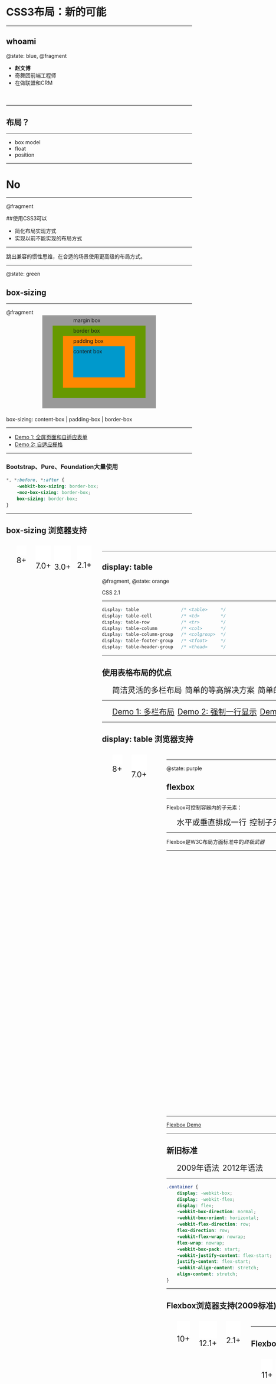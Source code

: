 # CSS3布局：新的可能

---

## whoami

@state: blue, @fragment

* **赵文博**
* 奇舞团前端工程师
* 在做联盟和CRM
<p style="font-size:120%;margin-top:0.5em">
	<a href="https://github.com/webzhao" target="_blank" title="Github"><i class="fa fa-github"></i></a>&nbsp;
	<a href="http://www.flickr.com/photos/53827079@N06/" target="_blank" title="Flickr"><i class="fa-flickr"></i></a>&nbsp;
	<a href="https://twitter.com/webzhao" target="_blank" title="Twitter"><i class="fa-twitter"></i></a>&nbsp;
	<a href="http://cn.linkedin.com/pub/wenbo-zhao/29/7b1/514" target="_blank" title="Linkedin"><i class="fa-linkedin"></i></a>&nbsp;
</p>

---

## 布局？

---

* box model
* float
* position

---

# No

---

@fragment

##使用CSS3可以

* 简化布局实现方式
* 实现以前不能实现的布局方式

---

跳出兼容的惯性思维，在合适的场景使用更高级的布局方式。

---

@state: green

## box-sizing

---

@fragment

<style type="text/css">
.box-model {width: 10em;height: 6em;background:#09c;box-shadow:#f80 0 0 0px 2em, #690 0 0 0 4em, #999 0 0 0 6em; margin: 6em auto 7.5em auto!important}
.box-model p {line-height: 2em; position: relative; top: -6em}
</style>

<div class="box-model"><p>margin box<br>border box<br>padding box<br>content box</p></div>

box-sizing: content-box | padding-box | border-box

---

* [Demo 1: 全屏页面和自适应表单](http://dabblet.com/gist/de697755292033c055e8)
* [Demo 2: 自适应栅格](http://codepen.io/jason-kinney/pen/cKgzi?editors=110)

---

### Bootstrap、Pure、Foundation大量使用

```css
*, *:before, *:after {
    -webkit-box-sizing: border-box;
    -moz-box-sizing: border-box;
    box-sizing: border-box;
}
```

---

## box-sizing 浏览器支持

<ul class="browser-support">
    <li><img src="img/css3/ie.png" alt="IE">8+</li>
    <li><img src="img/css3/firefox.png" alt="Firefox"></li>
    <li><img src="img/css3/chrome.png" alt="Chrome"></li>
    <li><img src="img/css3/opera.png" alt="Opera">7.0+</li>
    <li><img src="img/css3/safari.png" alt="Safari">3.0+</li>
    <li><img src="img/css3/ios.png" alt="iOS"></li>
    <li><img src="img/css3/android.png" alt="Android">2.1+</li>
<ul>

---

## display: table

@fragment, @state: orange

CSS 2.1

---

```css
display: table                /* <table>     */
display: table-cell           /* <td>        */
display: table-row            /* <tr>        */
display: table-column         /* <col>       */
display: table-column-group   /* <colgroup>  */
display: table-footer-group   /* <tfoot>     */
display: table-header-group   /* <thead>     */
```

---

## 使用表格布局的优点

* 简洁灵活的多栏布局
* 简单的等高解决方案
* 简单的垂直居中
* 防止一行内的元素折行

---

* [Demo 1: 多栏布局](http://dabblet.com/gist/372edba1af0c2ef44adf)
* [Demo 2: 强制一行显示](http://dabblet.com/gist/a8823614dc5cfd0f7394)
* [Demo 3: 垂直居中](http://dabblet.com/gist/2528b21a7867023c2fed)

---

## display: table 浏览器支持

<ul class="browser-support">
    <li><img src="img/css3/ie.png" alt="IE">8+</li>
    <li><img src="img/css3/firefox.png" alt="Firefox"></li>
    <li><img src="img/css3/chrome.png" alt="Chrome"></li>
    <li><img src="img/css3/opera.png" alt="Opera">7.0+</li>
    <li><img src="img/css3/safari.png" alt="Safari"></li>
    <li><img src="img/css3/ios.png" alt="iOS"></li>
    <li><img src="img/css3/android.png" alt="Android"></li>
<ul>

---

@state: purple

## flexbox

---

Flexbox可控制容器内的子元素：

* 水平或垂直排成一行
* 控制子元素对齐方式
* 控制子元素的宽度/高度
* 控制子元素显示顺序
* 控制子元素是否折行

---

Flexbox是W3C布局方面标准中的*终极武器*

---

![axis](img/css3/axis.png)

---

[Flexbox Demo](http://dabblet.com/gist/95e5b65622aeae4d031d)

---

## 新旧标准

* 2009年语法
* 2012年语法

---

```css
.container {
    display: -webkit-box;
    display: -webkit-flex;
    display: flex;
    -webkit-box-direction: normal;
    -webkit-box-orient: horizontal;
    -webkit-flex-direction: row;
    flex-direction: row;
    -webkit-flex-wrap: nowrap;
    flex-wrap: nowrap;
    -webkit-box-pack: start;
    -webkit-justify-content: flex-start;
    justify-content: flex-start;
    -webkit-align-content: stretch;
    align-content: stretch;
}
```

---

## Flexbox浏览器支持(2009标准)

<ul class="browser-support">
    <li><img src="img/css3/ie.png" alt="IE">10+</li>
    <li><img src="img/css3/firefox.png" alt="Firefox"></li>
    <li><img src="img/css3/chrome.png" alt="Chrome"></li>
    <li><img src="img/css3/opera.png" alt="Opera">12.1+</li>
    <li><img src="img/css3/safari.png" alt="Safari"></li>
    <li><img src="img/css3/ios.png" alt="iOS"></li>
    <li><img src="img/css3/android.png" alt="Android">2.1+</li>
<ul>

---

## Flexbox浏览器支持(2012标准)

<ul class="browser-support">
    <li><img src="img/css3/ie.png" alt="IE">11+</li>
    <li><img src="img/css3/firefox.png" alt="Firefox">22+</li>
    <li><img src="img/css3/chrome.png" alt="Chrome">21+</li>
    <li><img src="img/css3/opera.png" alt="Opera">12.1+</li>
    <li><img src="img/css3/safari.png" alt="Safari">6.1+</li>
    <li><img src="img/css3/ios.png" alt="iOS">7.0+</li>
    <li><img src="img/css3/android.png" alt="Android">4.4+</li>
<ul>

---

@state: purple

# Multi-column Layout

---

主要解决文字内容的多列展示，实现报纸杂志效果。

---

[Demo](http://dabblet.com/gist/1e98898598d536015362)

---

## 多列显示浏览器支持

<ul class="browser-support">
    <li><img src="img/css3/ie.png" alt="IE">10+</li>
    <li><img src="img/css3/firefox.png" alt="Firefox"></li>
    <li><img src="img/css3/chrome.png" alt="Chrome"></li>
    <li><img src="img/css3/opera.png" alt="Opera">11.1+</li>
    <li><img src="img/css3/safari.png" alt="Safari"></li>
    <li><img src="img/css3/ios.png" alt="iOS"></li>
    <li><img src="img/css3/android.png" alt="Android"></li>
<ul>

---

### CSS Region

---

让内容依次流入不同的容器。

![region](img/css3/region.png)

---

```css
.content {
    /* 内容源流入到指定管道中 */
    flow-into: <pipe-name>;
}

.region {
    /* 从指定管道中读入内容 */
    flow-from: <pipe-name>;
}
```

---

[Demo](demos/css3/region.html)

---

## CSS Region浏览器支持

<ul class="browser-support">
    <li><img src="img/css3/ie.png" alt="IE">10+</li>
    <li><img src="img/css3/safari.png" alt="Safari">6.1+</li>
    <li><img src="img/css3/ios.png" alt="iOS">7.1+</li>
<ul>

---

## CSS Shapes

---

让内容在各种形状的容器内显示。

---

```css
.content {
    /*
     * shape-outside: 将内容在围绕在一个形状外面显示
     * shape-inside: 将内容在一个形状内部显示
     */
    shape-outside: polygon( /* parameters */ );
}
```

---

## 形状

* circle( radius at position )
* polygon( position, position, position ... )
* ellipse( radius1, radius2 at position )
* inset( top, right, bottom, left, border-radius )

---

[Demo]()

---

## CSS Shapes浏览器支持

<ul class="browser-support">
    <li><img src="img/css3/chrome.png" alt="Chrome">37+</li>
    <li><img src="img/css3/safari.png" alt="Safari">8.0+</li>
    <li><img src="img/css3/ios.png" alt="iOS">8.0+</li>
<ul>

---

@state: green

<p style="font-size:6em"><i class="fa-comments"></i></p>

---

@fragment

## 总结

* box-sizing
* display: table
* flexbox
* multiple column
* css region
* css shape

---

@state: blue

## 谢谢大家！

<p style="font-size:6em"><i class="icon-smile"></i></p>



<style type="text/css">
.reveal h1 {font-size:2.4em;}
.reveal h2 {font-size:1.6em;}
.reveal img {max-width:100%;}
.reveal a:not(.image) { color: #ccc; color: rgba(255,255,255,0.8); }
.reveal a:not(.image):hover { color: #fff; }
.reveal .overlay {display:inline-block;width:auto;background:rgba(0,0,0,0.5);padding:0.5em 1em;margin:0;line-height:1.6;font-size:1.5em}

.browser-support {display: table; margin-top:2em!important;}
.browser-support img {display: block; margin: 0 auto}
.browser-support li {display: table-cell; vertical-align:top; text-align: center;font-size:1.5em; box-sizing:border-box;padding:0 0.2em;}
</style>
